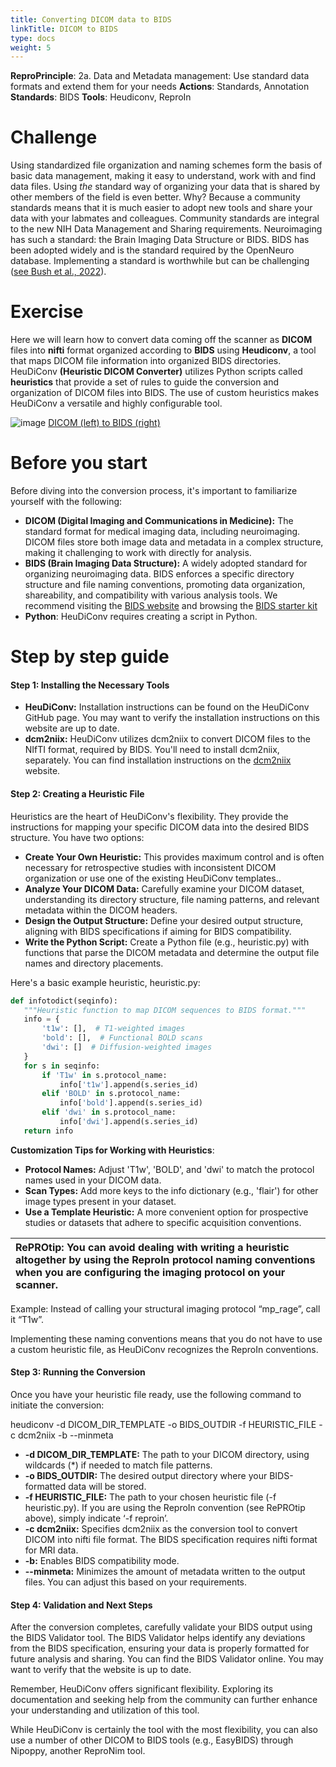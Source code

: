 ```yaml
---
title: Converting DICOM data to BIDS
linkTitle: DICOM to BIDS
type: docs
weight: 5 
---
```


**ReproPrinciple**:  2a. Data and Metadata management: Use standard data formats and extend them for your needs
**Actions**:  Standards, Annotation
**Standards**:  BIDS
**Tools**: Heudiconv, ReproIn

# Challenge

Using standardized file organization and naming schemes form the basis of basic data management, making it easy to understand, work with and find data files. Using *the* standard way of organizing your data that is shared by other members of the field is even better.  Why?  Because a community standards means that it is much easier to adopt new tools and share your data with your labmates and colleagues. Community standards are integral to the new NIH Data Management and Sharing requirements. Neuroimaging has such a standard:  the Brain Imaging Data Structure or BIDS.  BIDS has been adopted widely and is the standard required by the OpenNeuro database.  Implementing a standard is worthwhile but can be challenging ([see Bush et al., 2022](https://www.frontiersin.org/journals/big-data/articles/10.3389/fdata.2022.988084/full)).

# Exercise

Here we will learn how to convert data coming off the scanner as **DICOM** files into **nifti** format organized according to **BIDS** using **Heudiconv**, a tool that maps DICOM file information into organized BIDS directories. HeuDiConv **(Heuristic DICOM Converter)** utilizes Python scripts called **heuristics** that provide a set of rules to guide the conversion and organization of DICOM files into BIDS. The use of custom heuristics makes  HeuDiConv a versatile and highly configurable tool.

![image](/images/dicom-bids-inverted.png)
[DICOM (left) to BIDS (right)](https://bids.neuroimaging.io/assets/img/dicom-reorganization-transparent-white_1000x477.png)

# Before you start

Before diving into the conversion process, it's important to familiarize yourself with the following:

* **DICOM (Digital Imaging and Communications in Medicine):** The standard format for medical imaging data, including neuroimaging. DICOM files store both image data and metadata in a complex structure, making it challenging to work with directly for analysis.
* **BIDS (Brain Imaging Data Structure):** A widely adopted standard for organizing neuroimaging data. BIDS enforces a specific directory structure and file naming conventions, promoting data organization, shareability, and compatibility with various analysis tools.  We recommend visiting the [BIDS website](https://bids.neuroimaging.io/index.html) and browsing the [BIDS starter kit](https://bids-standard.github.io/bids-starter-kit/)
* **Python**:  HeuDiConv requires creating a script in Python.

# Step by step guide

#### **Step 1: Installing the Necessary Tools**

* **HeuDiConv:** Installation instructions can be found on the HeuDiConv GitHub page. You may want to verify the installation instructions on this website are up to date.
* **dcm2niix:** HeuDiConv utilizes dcm2niix to convert DICOM files to the NIfTI format, required by BIDS. You'll need to install dcm2niix,  separately. You can find installation instructions on the [dcm2niix](https://github.com/rordenlab/dcm2niix) website.

#### **Step 2: Creating a Heuristic File**

Heuristics are the heart of HeuDiConv's flexibility. They provide the instructions for mapping your specific DICOM data into the desired BIDS structure. You have two options:

* **Create Your Own Heuristic:** This provides maximum control and is often necessary for retrospective studies with inconsistent DICOM organization or use one of the existing HeuDiConv templates..
* **Analyze Your DICOM Data:** Carefully examine your DICOM dataset, understanding its directory structure, file naming patterns, and relevant metadata within the DICOM headers.
* **Design the Output Structure:** Define your desired output structure, aligning with BIDS specifications if aiming for BIDS compatibility.
* **Write the Python Script:** Create a Python file (e.g., heuristic.py) with functions that parse the DICOM metadata and determine the output file names and directory placements.

Here's a basic example heuristic, heuristic.py:

```python
def infotodict(seqinfo):
   """Heuristic function to map DICOM sequences to BIDS format."""
   info = {
       't1w': [],  # T1-weighted images
       'bold': [],  # Functional BOLD scans
       'dwi': []  # Diffusion-weighted images
   }
   for s in seqinfo:
       if 'T1w' in s.protocol_name:
           info['t1w'].append(s.series_id)
       elif 'BOLD' in s.protocol_name:
           info['bold'].append(s.series_id)
       elif 'dwi' in s.protocol_name:
           info['dwi'].append(s.series_id)
   return info
```

**Customization Tips for Working with Heuristics**:

* **Protocol Names:** Adjust 'T1w', 'BOLD', and 'dwi' to match the protocol names used in your DICOM data.
* **Scan Types:** Add more keys to the info dictionary (e.g., 'flair') for other image types present in your dataset.
* **Use a Template Heuristic:** A more convenient option for prospective studies or datasets that adhere to specific acquisition conventions.

| RePROtip:  You can avoid dealing with writing a heuristic altogether by using the ReproIn protocol naming conventions when you are configuring the imaging protocol on your scanner.   |
| :---- |

Example:  Instead of calling your structural imaging protocol “mp\_rage”, call it “T1w”.

Implementing these naming conventions means that you do not have to use a custom heuristic file, as HeuDiConv recognizes the ReproIn conventions.

#### **Step 3: Running the Conversion**

Once you have your heuristic file ready, use the following command to initiate the conversion:

heudiconv \-d DICOM\_DIR\_TEMPLATE \-o BIDS\_OUTDIR \-f HEURISTIC\_FILE \-c dcm2niix \-b \--minmeta

* **\-d DICOM\_DIR\_TEMPLATE:** The path to your DICOM directory, using wildcards (\*) if needed to match file patterns.
* **\-o BIDS\_OUTDIR:** The desired output directory where your BIDS-formatted data will be stored.
* **\-f HEURISTIC\_FILE:** The path to your chosen heuristic file (-f heuristic.py). If you are using the ReproIn convention (see RePROtip above), simply indicate ‘-f reproin’.
* **\-c dcm2niix:** Specifies dcm2niix as the conversion tool to convert DICOM into nifti file format.  The BIDS specification requires nifti format for MRI data.
* **\-b:** Enables BIDS compatibility mode.
* **\--minmeta:** Minimizes the amount of metadata written to the output files. You can adjust this based on your requirements.

#### **Step 4: Validation and Next Steps**

After the conversion completes, carefully validate your BIDS output using the BIDS Validator tool. The BIDS Validator helps identify any deviations from the BIDS specification, ensuring your data is properly formatted for future analysis and sharing. You can find the BIDS Validator online. You may want to verify that the website is up to date.

Remember, HeuDiConv offers significant flexibility. Exploring its documentation and seeking help from the community can further enhance your understanding and utilization of this tool.

While HeuDiConv is certainly the tool with the most flexibility, you can also use a number of other DICOM to BIDS tools (e.g., EasyBIDS) through Nipoppy, another ReproNim tool.
